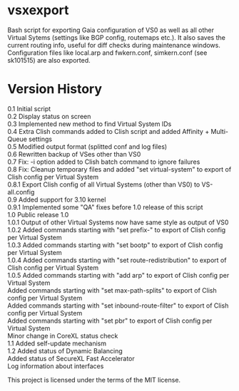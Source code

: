 # vsxexport
Bash script for exporting Gaia configuration of VS0 as well as all other Virtual Sytems (settings like BGP config, routemaps etc.). It also saves the current routing info, useful for diff checks during maintenance windows. Configuration files like local.arp and fwkern.conf, simkern.conf (see sk101515) are also exported.

# Version History

0.1   Initial script  
0.2   Display status on screen  
0.3   Implemented new method to find Virtual System IDs  
0.4   Extra Clish commands added to Clish script and added Affinity + Multi-Queue settings  
0.5   Modified output format (splitted conf and log files)  
0.6   Rewritten backup of VSes other than VS0  
0.7   Fix: -i option added to Clish batch command to ignore failures  
0.8   Fix: Cleanup temporary files and added "set virtual-system" to export of Clish config per Virtual System  
0.8.1 Export Clish config of all Virtual Systems (other than VS0) to VS-all.config  
0.9   Added support for 3.10 kernel  
0.9.1 Implemented some "QA" fixes before 1.0 release of this script  
1.0   Public release 1.0  
1.0.1  Output of other Virtual Systems now have same style as output of VS0  
1.0.2  Added commands starting with "set prefix-" to export of Clish config per Virtual System  
1.0.3  Added commands starting with "set bootp" to export of Clish config per Virtual System  
1.0.4  Added commands starting with "set route-redistribution" to export of Clish config per Virtual System  
1.0.5  Added commands starting with "add arp" to export of Clish config per Virtual System  
       Added commands starting with "set max-path-splits" to export of Clish config per Virtual System  
       Added commands starting with "set inbound-route-filter" to export of Clish config per Virtual System  
       Added commands starting with "set pbr" to export of Clish config per Virtual System  
       Minor change in CoreXL status check  
1.1    Added self-update mechanism  
1.2    Added status of Dynamic Balancing  
       Added status of SecureXL Fast Accelerator  
       Log information about interfaces  

  
This project is licensed under the terms of the MIT license.
